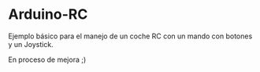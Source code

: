 Arduino-RC
==========

Ejemplo básico para el manejo de un coche RC con un mando con botones y un Joystick.

En proceso de mejora ;)
